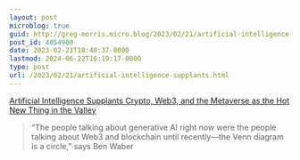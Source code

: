 ```yaml
---
layout: post
microblog: true
guid: http://greg-morris.micro.blog/2023/02/21/artificial-intelligence-supplants.html
post_id: 4054900
date: 2023-02-21T18:40:37-0000
lastmod: 2024-06-22T16:19:17-0000
type: post
url: /2023/02/21/artificial-intelligence-supplants.html
---
```

[Artificial Intelligence Supplants Crypto, Web3, and the Metaverse as the Hot New Thing in the Valley](https://pxlnv.com/linklog/ai-crypto-web3/)

> “The people talking about generative AI right now were the people talking about Web3 and blockchain until recently—the Venn diagram is a circle,” says Ben Waber
